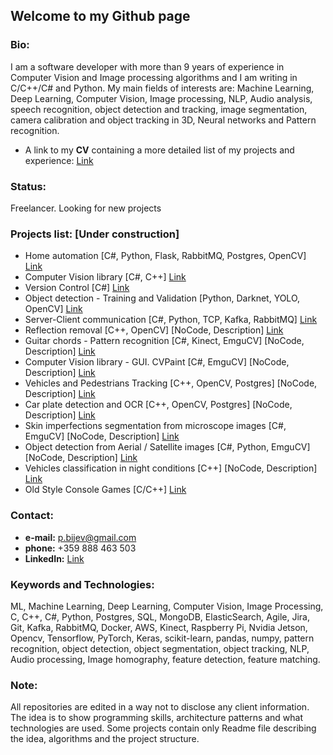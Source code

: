 ## Welcome to my Github page

### Bio:
I am a software developer with more than 9 years of experience in Computer Vision and Image processing algorithms and I am writing in C/C++/C# and Python.
My main fields of interests are: Machine Learning, Deep Learning, Computer Vision, Image processing, NLP, Audio analysis, speech recognition, object detection and tracking, image segmentation, camera calibration and object tracking in 3D, Neural networks and Pattern recognition. 

* A link to my **CV** containing a more detailed list of my projects and experience: [Link](https://github.com/petarnikolovprojects/petarnikolovprojects/blob/master/PetarNikolov_CV.pdf)

### Status: 
Freelancer. Looking for new projects

### Projects list: [Under construction]
* Home automation [C#, Python, Flask, RabbitMQ, Postgres, OpenCV] [Link](https://github.com/petarnikolovprojects/HomeAutomation)
* Computer Vision library [C#, C++] [Link](https://github.com/petarnikolovprojects/CVLibrary)
* Version Control [C#] [Link](https://github.com/petarnikolovprojects/PeVC)
* Object detection - Training and Validation [Python, Darknet, YOLO, OpenCV] [Link](https://github.com/petarnikolovprojects/YOLO_TrainerValidator)
* Server-Client communication [C#, Python, TCP, Kafka, RabbitMQ] [Link](https://github.com/petarnikolovprojects/ServerClientsCommunication)
* Reflection removal [C++, OpenCV] [NoCode, Description] [Link]()
* Guitar chords - Pattern recognition [C#, Kinect, EmguCV] [NoCode, Description] [Link]()
* Computer Vision library - GUI. CVPaint [C#, EmguCV] [NoCode, Description] [Link]()
* Vehicles and Pedestrians Tracking [C++, OpenCV, Postgres] [NoCode, Description] [Link]()
* Car plate detection and OCR [C++, OpenCV, Postgres] [NoCode, Description] [Link]()
* Skin imperfections segmentation from microscope images [C#, EmguCV] [NoCode, Description] [Link]()
* Object detection from Aerial / Satellite images [C#, Python, EmguCV] [NoCode, Description] [Link]()
* Vehicles classification in night conditions [C++] [NoCode, Description] [Link]()
* Old Style Console Games [C/C++] [Link](https://github.com/petarnikolovprojects/ConsoleGames)

### Contact:
* **e-mail:** p.bijev@gmail.com
* **phone:** +359 888 463 503
* **LinkedIn:** [Link](https://www.linkedin.com/in/petyr-nikolov-a6463928/)

### Keywords and Technologies:
ML, Machine Learning, Deep Learning, Computer Vision, Image Processing, C, C++, C#, Python, Postgres, SQL, MongoDB, ElasticSearch, Agile, Jira, Git, Kafka, RabbitMQ, Docker, AWS, Kinect, Raspberry Pi, Nvidia Jetson, Opencv, Tensorflow, PyTorch, Keras, scikit-learn, pandas, numpy, pattern recognition, object detection, object segmentation, object tracking, NLP, Audio processing, Image homography, feature detection, feature matching.

### Note:
All repositories are edited in a way not to disclose any client information. The idea is to show programming skills, architecture patterns and what technologies are used.
Some projects contain only Readme file describing the idea, algorithms and the project structure.
